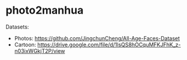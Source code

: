 # photo2manhua


Datasets: 
* Photos: https://github.com/JingchunCheng/All-Age-Faces-Dataset
* Cartoon: https://drive.google.com/file/d/1lsQS8hOCquMFKJFhK_z-n03ixWGkjT2P/view

